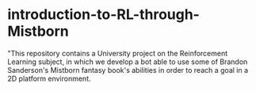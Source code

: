 # introduction-to-RL-through-Mistborn
"This repository contains a University project on the Reinforcement Learning subject, in which we develop a bot able to use some of Brandon Sanderson's Mistborn fantasy book's abilities in order to reach a goal in a 2D platform environment.
